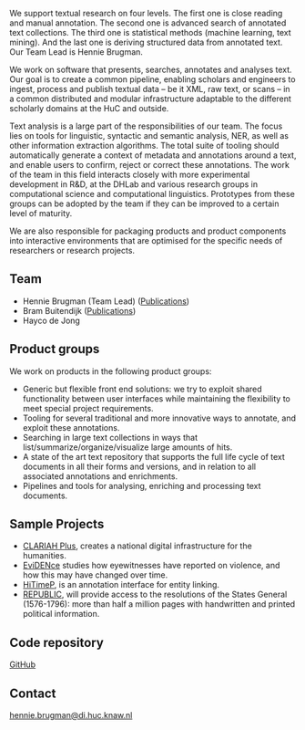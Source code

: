 We support textual research on four levels. The first one is close reading and manual annotation. The second one is advanced search of annotated text collections. The third one is statistical methods (machine learning, text mining). And the last one is deriving structured data from annotated text. Our Team Lead is Hennie Brugman.

We work on software that presents, searches, annotates and analyses text. Our goal is to create a common pipeline, enabling scholars and engineers to ingest, process and publish textual data – be it XML, raw text, or scans – in a common distributed and modular infrastructure adaptable to the different scholarly domains at the HuC and outside.

Text analysis is a large part of the responsibilities of our team. The focus lies on tools for linguistic, syntactic and semantic analysis, NER, as well as other information extraction algorithms. The total suite of tooling should automatically generate a context of metadata and annotations around a text, and enable users to confirm, reject or correct these annotations. The work of the team in this field interacts closely with more experimental development in R&D, at the DHLab and various research groups in computational science and computational linguistics. Prototypes from these groups can be adopted by the team if they can be improved to a certain level of maturity.

We are also responsible for packaging products and product components into interactive environments that are optimised for the specific needs of researchers or research projects.

## Team


*   Hennie Brugman (Team Lead) ([Publications](https://pure.knaw.nl/portal/en/persons/h-brugman(2791c1d3-f8b6-478b-a4a7-d1c21627c004)/publications.html))
*   Bram Buitendijk ([Publications](https://pure.knaw.nl/portal/en/persons/bram-buitendijk(2cb3f714-9aea-4ae8-a525-7098a76342dd)/publications.html))
*   Hayco de Jong

## Product groups

We work on products in the following product groups:

*   Generic but flexible front end solutions: we try to exploit shared functionality between user interfaces while maintaining the flexibility to meet special project requirements.
*   Tooling for several traditional and more innovative ways to annotate, and exploit these annotations.
*   Searching in large text collections in ways that list/summarize/organize/visualize large amounts of hits.
*   A state of the art text repository that supports the full life cycle of text documents in all their forms and versions, and in relation to all associated annotations and enrichments.
*   Pipelines and tools for analysing, enriching and processing text documents.

## Sample Projects

*   [CLARIAH Plus](https://www.clariah.nl/nieuw/nieuws/clariah-plus-gehonoreerd), creates a national digital infrastructure for the humanities.
*   [EviDENce](https://www.esciencecenter.nl/project/evidence) studies how eyewitnesses have reported on violence, and how this may have changed over time.
*   [HiTimeP](https://github.com/knaw-huc/hitime-annotator/tree/master), is an annotation interface for entity linking.
*   [REPUBLIC](https://www.huygens.knaw.nl/projecten/republic-de-online-toegang-tot-de-resoluties-van-de-staten-generaal-1576-1796/), will provide access to the resolutions of the States General (1576-1796): more than half a million pages with handwritten and printed political information.

## Code repository

[GitHub](https://github.com/knaw-huc/)

## Contact

[hennie.brugman@di.huc.knaw.nl](mailto:hennie.brugman@di.huc.knaw.nl)

